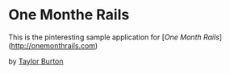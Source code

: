 # One Monthe Rails

This is the pinteresting sample application for 
[*One Month Rails*] (http://onemonthrails.com)

by [Taylor Burton](http://paktelur.com)
